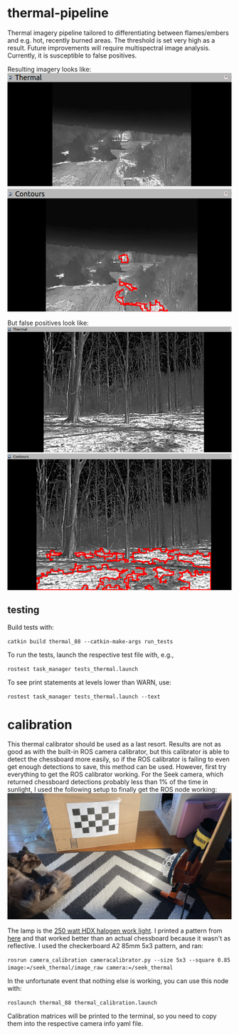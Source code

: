 # thermal-pipeline

Thermal imagery pipeline tailored to differentiating between flames/embers and e.g. hot, recently burned areas. The threshold is set very high as a result. Future improvements will require multispectral image analysis. Currently, it is susceptible to false positives.

Resulting imagery looks like:
![](images/thermal-fire3.png)

But false positives look like:
![](images/false-positive2.png)


## testing

Build tests with:

`catkin build thermal_88 --catkin-make-args run_tests`

To run the tests, launch the respective test file with, e.g.,

`rostest task_manager tests_thermal.launch`

To see print statements at levels lower than WARN, use:

`rostest task_manager tests_thermal.launch --text`

# calibration

This thermal calibrator should be used as a last resort. Results are not as good as with the built-in ROS camera calibrator, but this calibrator is able to detect the chessboard more easily, so if the ROS calibrator is failing to even get enough detections to save, this method can be used. However, first try everything to get the ROS calibrator working. For the Seek camera, which returned chessboard detections probably less than 1% of the time in sunlight, I used the following setup to finally get the ROS node working:
![](images/halogenlamp.JPG)

The lamp is the [250 watt HDX halogen work light](https://www.homedepot.com/p/HDX-250-Watt-Portable-Halogen-Work-Light-265669/300453898). I printed a pattern from [here](https://markhedleyjones.com/projects/calibration-checkerboard-collection) and that worked better than an actual chessboard because it wasn't as reflective. I used the checkerboard A2 85mm 5x3 pattern, and ran:

`rosrun camera_calibration cameracalibrator.py --size 5x3 --square 0.85 image:=/seek_thermal/image_raw camera:=/seek_thermal`

In the unfortunate event that nothing else is working, you can use this node with:

`roslaunch thermal_88 thermal_calibration.launch`

Calibration matrices will be printed to the terminal, so you need to copy them into the respective camera info yaml file.